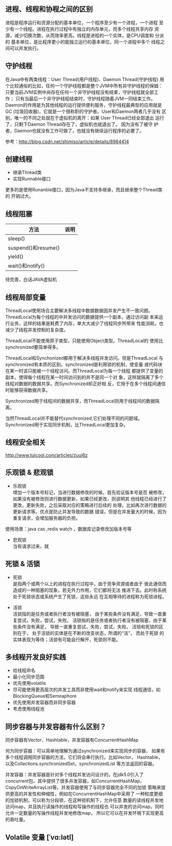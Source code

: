 
## 进程、线程和协程之间的区别

进程是程序运行和资源分配的基本单位，一个程序至少有一个进程，一个进程
至少有一个线程。进程在执行过程中有独立的内存单元，而多个线程共享内存
资源，减少切换次数，从而效率更高。线程是进程的一个实体，是CPU调度和
分派的 基本单位，是比程序更小的能独立运行的基本单位，同一个进程中多个
线程之间可以并发执行。

## 守护线程

在Java中有两类线程：User Thread(用户线程)、Daemon Thread(守护线程) 
用个比较通俗的比如，任何一个守护线程都是整个JVM中所有非守护线程的保姆：
只要当前JVM实例中尚存在任何一个非守护线程没有结束，守护线程就全部工作；
只有当最后一个非守护线程结束时，守护线程随着JVM一同结束工作。
Daemon的作用是为其他线程的运行提供便利服务，守护线程最典型的应用就是
GC (垃圾回收器)，它就是一个很称职的守护者。User和Daemon两者几乎没有
区别，唯一的不同之处就在于虚拟机的离开：如果 User Thread已经全部退出
运行了，只剩下Daemon Thread存在了，虚拟机也就退出了。 因为没有了被守
护者，Daemon也就没有工作可做了，也就没有继续运行程序的必要了。

参考：http://blog.csdn.net/shimiso/article/details/8964414

## 创建线程

* 继承Thread类
* 实现Runnable接口

更多的是使用Runanble接口，因为Java不支持多继承，而且继承整个Thread类的
开销过大。

## 线程阻塞

方法|说明
--|--
sleep()|
suspend()和resume()|
yield()|
wait()和notify()|

待完善，白话JAVA虚拟机

## 线程局部变量

ThreadLocal使用场合主要解决多线程中数据数据因并发产生不一致问题。
ThreadLocal为每个线程的中并发访问的数据提供一个副本，通过访问副
本来运行业务，这样的结果是耗费了内存，单大大减少了线程同步所带来
性能消耗，也减少了线程并发控制的复杂度。
 
ThreadLocal不能使用原子类型，只能使用Object类型。ThreadLocal的
使用比synchronized要简单得多。
 
ThreadLocal和Synchonized都用于解决多线程并发访问。但是ThreadLocal
与synchronized有本质的区别。synchronized是利用锁的机制，使变量
或代码块在某一时该只能被一个线程访问。而ThreadLocal为每一个线程
都提供了变量的副本，使得每个线程在某一时间访问到的并不是同一个对
象，这样就隔离了多个线程对数据的数据共享。而Synchronized却正好相
反，它用于在多个线程间通信时能够获得数据共享。
 
Synchronized用于线程间的数据共享，而ThreadLocal则用于线程间的数据隔离。
 
当然ThreadLocal并不能替代synchronized,它们处理不同的问题域。
Synchronized用于实现同步机制，比ThreadLocal更加复杂。

## 线程安全相关

http://www.tuicool.com/articles/zuui6z

## 乐观锁 & 悲观锁

* 乐观锁  
增加一个版本号标记，当进行数据修改的时候，首先验证版本号是否
被修改，如果没有被修改则进行数据更新，如果已经更改，则说明其
他线程已经进行了更改，更新失败，之后采取对应的策略进行后续的
处理，比如再次进行数据的更新请求等。优点是防止并发导致的数据
错误，但是在并发量大的时候，因为重复请求，会增加服务器的负担。

使用场景：java cas ,redis watch ，数据库记录修改加版本号等

* 悲观锁  
当有请求过来，就

## 死锁 & 活锁

* 死锁  
是指两个或两个以上的进程在执行过程中，由于竞争资源或者由于
彼此通信而造成的一种阻塞的现象，若无外力作用，它们都将无法
推进下去。此时称系统处于死锁状态或系统产生了死锁，这些永远
在互相等待的进程称为死锁进程。

* 活锁  
活锁指的是任务或者执行者没有被阻塞，
由于某些条件没有满足，导致一直重复尝试，失败，尝试，失败。
活锁指的是任务或者执行者没有被阻塞，由于某些条件没有满足，
导致一直重复尝试，失败，尝试，失败。 活锁和死锁的区别在于，
处于活锁的实体是在不断的改变状态，所谓的“活”， 而处于死锁
的实体表现为等待；活锁有可能自行解开，死锁则不能。

## 多线程开发良好实践
* 给线程命名
* 最小化同步范围
* 优先使用volatile
* 尽可能使用更高层次的并发工具而非使用wait和notify来实现
线程通信，如BlockingQueue和Semeaphore
* 优先使用并发容器而非同步容器
* 考虑使用线程池

## 同步容器与并发容器有什么区别？

同步容器有Vector、Hashtable，并发容器有ConcurrentHashMap

何为同步容器：可以简单地理解为通过synchronized来实现同步的容器，
如果有多个线程调用同步容器的方法，它们将会串行执行。比如Vector，
Hashtable，以及Collections.synchronizedSet，synchronizedList
等方法返回的容器。

并发容器：并发容器是针对多个线程并发访问设计的，在jdk5.0引入了
concurrent包，其中提供了很多并发容器，如ConcurrentHashMap，
CopyOnWriteArrayList等。并发容器使用了与同步容器完全不同的加锁
策略来提供更高的并发性和伸缩性，例如在ConcurrentHashMap中采用了
一种粒度更细的加锁机制，可以称为分段锁，在这种锁机制下，允许任意
数量的读线程并发地访问map，并且执行读操作的线程和写操作的线程也
可以并发的访问map，同时允许一定数量的写操作线程并发地修改map，
所以它可以在并发环境下实现更高的吞吐量。

## Volatile 变量 [ˈvɑ:lətl]


